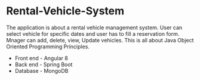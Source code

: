 # Rental-Vehicle-System

The application is about a rental vehicle management system. User can select vehicle for specific dates and user has to fill a reservation form. Mnager can add, delete, view, Update vehicles. This is all about Java Object Oriented Programming Principles.

  - Front end - Angular 8
  - Back end - Spring Boot
  - Database - MongoDB
